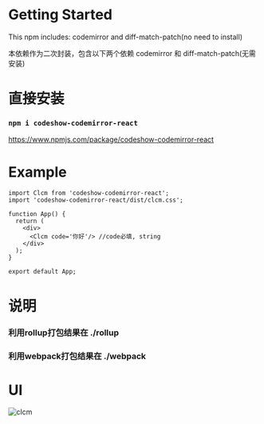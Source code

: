 # Getting Started

This npm includes: codemirror and diff-match-patch(no need to install)

本依赖作为二次封装，包含以下两个依赖 codemirror 和 diff-match-patch(无需安装)

# 直接安装
### `npm i codeshow-codemirror-react`

https://www.npmjs.com/package/codeshow-codemirror-react

# Example
```
import Clcm from 'codeshow-codemirror-react';
import 'codeshow-codemirror-react/dist/clcm.css';

function App() {
  return (
    <div>
      <Clcm code='你好'/> //code必填, string
    </div>
  );
}

export default App;
```

# 说明

### 利用rollup打包结果在 ./rollup
### 利用webpack打包结果在 ./webpack 

# UI
![clcm](https://user-images.githubusercontent.com/49264532/161381492-f2c81bfc-0115-4c00-8379-00514c3a5e84.gif)



